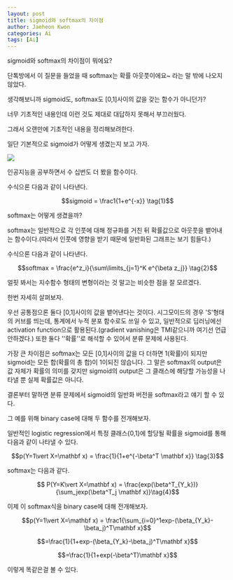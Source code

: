 ```yaml
---
layout: post
title: sigmoid와 softmax의 차이점
author: Jaeheon Kwon
categories: Ai
tags: [Ai]
---
```




sigmoid와 softmax의 차이점이 뭐에요?

단톡방에서 이 질문을 들었을 때 softmax는 확률 아웃풋이에요~ 라는 말 밖에 나오지 않았다.

생각해보니까 sigmoid도, softmax도 [0,1]사이의 값을 갖는 함수가 아니던가?

너무 기초적인 내용인데 이런 것도 제대로 대답하지 못해서 부끄러웠다.



그래서 오랜만에 기초적인 내용을 정리해보려한다.

일단 기본적으로 sigmoid가 어떻게 생겼는지 보고 가자.

<img src = "https://del-luna.github.io/images/activation/sigmoidGraph.png">

인공지능을 공부하면서 수 십번도 더 봤을 함수이다.

수식으론 다음과 같이 나타낸다.

$$sigmoid = \frac1{1+e^{-x}} \tag{1}$$



softmax는 어떻게 생겼을까?

softmax는 일반적으로 각 인풋에 대해 정규화를 거친 뒤 확률값으로 아웃풋을 뱉어내는 함수이다.(따라서 인풋에 영향을 받기 때문에 일반화된 그래프는 보기 힘들다.)

수식으론 다음과 같이 나타낸다.

$$softmax = \frac{e^z_i}{\sum\limits_{j=1}^K e^{\beta z_j}} \tag{2}$$

얼핏 봐서는 지수함수 형태의 변형이라는 것 말고는 비슷한 점을 잘 모르겠다.

한번 자세히 살펴보자.

우선 공통점으론 둘다 [0,1]사이의 값을 뱉어낸다는 것이다. 시그모이드의 경우 'S'형태의 커브를 띄는데, 통계에서 누적 분포 함수로도 쓰일 수 있고, 일반적으로 딥러닝에선 activation function으로 활용된다.(gradient vanishing은 TMI같으니까 여기선 언급 안하겠다.) 또한 둘다 ''확률''로 해석할 수 있어서 분류 문제에 사용된다.



가장 큰 차이점은 softmax는 모든 [0,1]사이의 값을 다 더하면 1(확률)이 되지만 sigmoid는 모든 합(확률의 총 합)이 1이되진 않습니다. 그 말은 softmax의 output은 값 자체가 확률의 의미를 갖지만 sigmoid의 output은 그 클래스에 해당할 가능성을 나타낼 뿐 실제 확률값은 아니다.



결론부터 말하면 분류 문제에서 sigmoid의 일반화 버전을 softmax라고 얘기 할 수 있다.

그 예를 위해 binary case에 대해 두 함수를 전개해보자.



일반적인 logistic regression에서 특정 클래스{0,1}에 할당될 확률을 sigmoid를 통해 다음과 같이 나타낼 수 있다.

$$p(Y=1\vert X=\mathbf x) = \frac{1}{1+e^{-\beta^T \mathbf x}} \tag{3}$$

softmax는 다음과 같다.

$$ P(Y=K\vert X=\mathbf x) = \frac{exp(\beta^T_{Y_k})}{\sum_jexp(\beta^T_j \mathbf x)}\tag{4}$$



이제 이 softmax식을 binary case에 대해 전개해보자.

$$p(Y=1\vert X=\mathbf x) = \frac1{\sum_{i=0}^1exp-(\beta_{Y_k}-\beta_j)^T\mathbf x}$$

$$=\frac{1}{1+exp-(\beta_{Y_k}-\beta_j)^T\mathbf x}$$

$$=\frac{1}{1+exp(-\beta^T)\mathbf x}$$

이렇게 똑같은걸 볼 수 있다.

